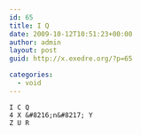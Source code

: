 ```yaml
---
id: 65
title: I Q
date: 2009-10-12T10:51:23+00:00
author: admin
layout: post
guid: http://x.exedre.org/?p=65

categories:
  - void
---
```

    I C Q
    4 X &#8216;n&#8217; Y
    Z U R
